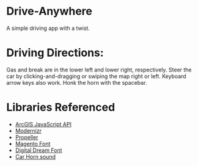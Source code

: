 Drive-Anywhere
==============

A simple driving app with a twist. 

Driving Directions: 
===================

Gas and break are in the lower left and lower right, respectively. 
Steer the car by clicking-and-dragging or swiping the map right or left.
Keyboard arrow keys also work. Honk the horn with the spacebar.

Libraries Referenced
====================

* [ArcGIS JavaScript API](https://developers.arcgis.com/javascript/)
* [Modernizr](http://modernizr.com/)
* [Propeller](http://pixelscommander.com/polygon/propeller/)
* [Magento Font](http://www.fontsquirrel.com/fonts/Magenta)
* [Digital Dream Font](http://www.fontsquirrel.com/fonts/Digital-dream)
* [Car Horn sound](http://www.freesound.org/people/keweldog/sounds/182474/)
